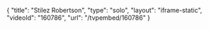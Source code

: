 {
    "title": "Stilez Robertson",
    "type": "solo",
    "layout": "iframe-static",
    "videoId": "160786",
    "url": "\/tvpembed\/160786"
}